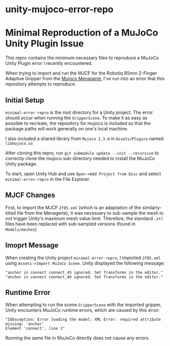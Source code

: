 # unity-mujoco-error-repo

# Minimal Reproduction of a MuJoCo Unity Plugin Issue

This repro contains the minimum necessary files to reproduce a MuJoCo Unity Plugin error I recently encountered.

When trying to import and run the MJCF for the Robotiq 85mm 2-Finger Adaptive Gripper from the [Mujoco Menagerie](https://github.com/deepmind/mujoco_menagerie/tree/main/robotiq_2f85), I've run into an error that this repository attempts to reproduce.

## Initial Setup

`minimal-error-repro` is the root directory for a Unity project. The error should occur when running the `GripperScene`.
To make it as easy as possible to recreate, the repository for mujoco is included so that the package paths will work generally on one's local machine.

I also included a shared library from `Mujoco 2.3.0` in `Assets/Plugins` named `libmujoco.so`

After cloning this repro, run `git submodule update --init --recursive` to correctly clone the mujoco sub-directory needed to install the MuJoCo Unity package.

To start, open Unity Hub and use `Open->Add Project from Disc` and select `minimal-error-repro` in the File Explorer.

## MJCF Changes
First, to import the MJCF `2f85.xml` (which is an adaptation of the similarly-titled file from the Menagerie), it was necessary to sub-sample the mesh to not trigger Unity's maximum mesh value limit. Therefore, the standard `.stl` files have been replaced with sub-sampled versions (found in `Models/meshes`) 

## Imoprt Message
When creating the Unity project `minimal-error-repro`, I imported `2f85.xml` using `Assets->Import MuJoCo Scene`. Unity displayed the following message:
```
"anchor in connect connect_45 ignored. Set Transforms in the editor."
"anchor in connect connect_46 ignored. Set Transforms in the editor."
```
## Runtime Error
When attempting to run the scene `GripperScene` with the imported gripper, Unity encounters MuJoCo runtime errors, which are caused by this error:
```
"IOException: Error loading the model: XML Error: required attribute missing: 'anchor'
Element 'connect', line 1"
```
Running the same file in MuJoCo directly does not cause any errors.